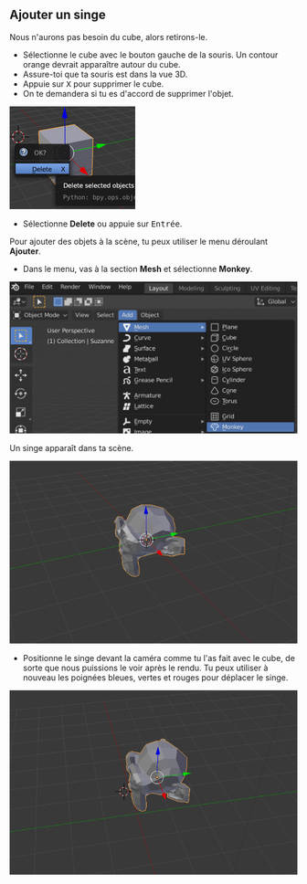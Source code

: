 ## Ajouter un singe

Nous n'aurons pas besoin du cube, alors retirons-le.

+ Sélectionne le cube avec le bouton gauche de la souris. Un contour orange devrait apparaître autour du cube.
+ Assure-toi que ta souris est dans la vue 3D.
+ Appuie sur <kbd>X</kbd> pour supprimer le cube.
+ On te demandera si tu es d'accord de supprimer l'objet.

![Supprimer l’objet](images/delete-object.png)

+ Sélectionne **Delete** ou appuie sur <kbd>Entrée</kbd>.

Pour ajouter des objets à la scène, tu peux utiliser le menu déroulant **Ajouter**.

+ Dans le menu, vas à la section **Mesh** et sélectionne **Monkey**.

![Sélectionner le singe](images/select-monkey.png)

Un singe apparaît dans ta scène.

![Un singe apparaît](images/monkey-appears.png)

+ Positionne le singe devant la caméra comme tu l'as fait avec le cube, de sorte que nous puissions le voir après le rendu. Tu peux utiliser à nouveau les poignées bleues, vertes et rouges pour déplacer le singe.

![Positionner la caméra](images/camera-monkey.png)